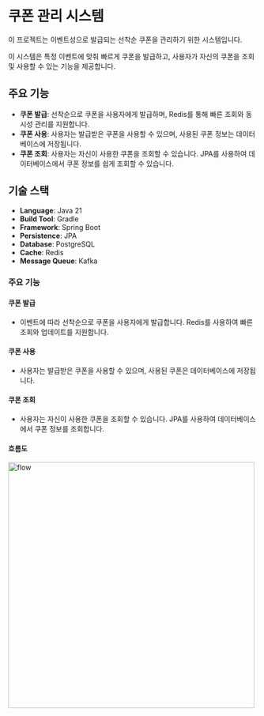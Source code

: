 # 쿠폰 관리 시스템

이 프로젝트는 이벤트성으로 발급되는 선착순 쿠폰을 관리하기 위한 시스템입니다. 

이 시스템은 특정 이벤트에 맞춰 빠르게 쿠폰을 발급하고, 사용자가 자신의 쿠폰을 조회 및 사용할 수 있는 기능을 제공합니다.

## 주요 기능

- **쿠폰 발급**: 선착순으로 쿠폰을 사용자에게 발급하며, Redis를 통해 빠른 조회와 동시성 관리를 지원합니다.
- **쿠폰 사용**: 사용자는 발급받은 쿠폰을 사용할 수 있으며, 사용된 쿠폰 정보는 데이터베이스에 저장됩니다.
- **쿠폰 조회**: 사용자는 자신이 사용한 쿠폰을 조회할 수 있습니다. JPA를 사용하여 데이터베이스에서 쿠폰 정보를 쉽게 조회할 수 있습니다.

## 기술 스택

- **Language**: Java 21
- **Build Tool**: Gradle 
- **Framework**: Spring Boot 
- **Persistence**: JPA
- **Database**: PostgreSQL
- **Cache**: Redis
- **Message Queue**: Kafka

### 주요 기능

#### 쿠폰 발급

- 이벤트에 따라 선착순으로 쿠폰을 사용자에게 발급합니다. Redis를 사용하여 빠른 조회와 업데이트를 지원합니다.

#### 쿠폰 사용

- 사용자는 발급받은 쿠폰을 사용할 수 있으며, 사용된 쿠폰은 데이터베이스에 저장됩니다.

#### 쿠폰 조회

- 사용자는 자신이 사용한 쿠폰을 조회할 수 있습니다. JPA를 사용하여 데이터베이스에서 쿠폰 정보를 조회합니다.

#### 흐름도
<img width="498" alt="flow" src="https://github.com/user-attachments/assets/8747bb43-ba93-4d04-a3a2-85fbf048929d">
